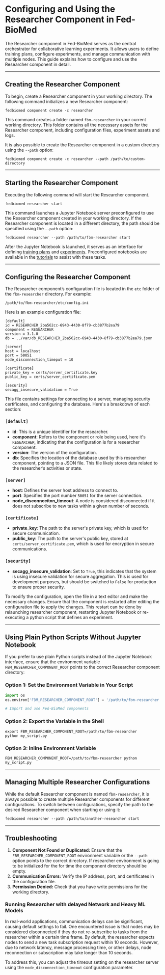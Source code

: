 
# Configuring and Using the Researcher Component in Fed-BioMed

The Researcher component in Fed-BioMed serves as the central orchestrator for collaborative learning experiments. It allows users to define training plans, configure experiments, and manage communication with multiple nodes. This guide explains how to configure and use the Researcher component in detail.

---

## Creating the Researcher Component

To begin, create a Researcher component in your working directory. The following command initializes a new Researcher component:

```shell
fedbiomed component create -c researcher
```

This command creates a folder named `fbm-researcher` in your current working directory. This folder contains all the necessary assets for the Researcher component, including configuration files, experiment assets and logs.

It is also possible to create the Researcher component in a custom directory using the `--path` option:

```shell
fedbiomed component create -c researcher --path /path/to/custom-directory
```

---

##  Starting the Researcher Component

Executing the following command will start the Researcher component.

```shell
fedbiomed researcher start
```

This command launches a Jupyter Notebook server preconfigured to use the Researcher component created in your working directory. If the Researcher component is located in a different directory, the path should be specified using the `--path` option:

```shell
fedbiomed researcher --path /path/to/fbm-researcher start
```

After the Jupyter Notebook is launched, it serves as an interface for defining [training plans](./training-plan.md) and [experiments](./experiment.md). Preconfigured notebooks are available in the [tutorials](../../tutorials/pytorch/index.md) to assist with these tasks.

---

## Configuring the Researcher Component

The Researcher component’s configuration file is located in the `etc` folder of the `fbm-researcher` directory. For example:

```
/path/to/fbm-researcher/etc/config.ini
```

Here is an example configuration file:
```
[default]
id = RESEARCHER_2ba562cc-6943-4430-8f79-cb3877b2ea79
component = RESEARCHER
version = 3.1.0
db = ../var/db_RESEARCHER_2ba562cc-6943-4430-8f79-cb3877b2ea79.json

[server]
host = localhost
port = 50051
node_disconnection_timeput = 10

[certificate]
private_key = certs/server_certificate.key
public_key = certs/server_certificate.pem

[security]
secagg_insecure_validation = True
```

This file contains settings for connecting to a server, managing security certificates, and configuring the database. Here's a breakdown of each section:

### `[default]`
- **id**: This is a unique identifier for the researcher.
- **component**: Refers to the component or role being used, here it's `RESEARCHER`, indicating that the configuration is for a researcher component.
- **version**: The version of the configuration.
- **db**: Specifies the location of the database used by this researcher component, pointing to a JSON file. This file likely stores data related to the researcher’s activities or state.

### `[server]`
- **host**: Defines the server host address to connect to.
- **port**: Specifies the port number `50051` for the server connection.
- **node_disconneciton_timeout**: A node is considered disconnected if it does not subscribe to new tasks within a given number of seconds.

### `[certificate]`
- **private_key**: The path to the server's private key, which is used for secure communication.
- **public_key**: The path to the server's public key, stored at `certs/server_certificate.pem`, which is used for encryption in secure communications.

### `[security]`
- **secagg_insecure_validation**: Set to `True`, this indicates that the system is using insecure validation for secure aggregation. This is used for development purposes, but should be switched to `False` for production to ensure proper security.

To modify the configuration, open the file in a text editor and make the necessary changes. Ensure that the component is restarted after editing the configuration file to apply the changes. This restart can be done by relaunching researcher component, restarting Jupyter Notebook or re-executing a python script that defines an experiment.


---


## Using Plain Python Scripts Without Jupyter Notebook

If you prefer to use plain Python scripts instead of the Jupyter Notebook interface, ensure that the environment variable `FBM_RESEARCHER_COMPONENT_ROOT` points to the correct Researcher component directory:

### Option 1: Set the Environment Variable in Your Script

```python
import os
os.environ['FBM_RESEARCHER_COMPONENT_ROOT'] = '/path/to/fbm-researcher'

# Import and use Fed-BioMed components
```

### Option 2: Export the Variable in the Shell

```shell
export FBM_RESEARCHER_COMPONENT_ROOT=/path/to/fbm-researcher
python my_script.py
```

### Option 3: Inline Environment Variable

```shell
FBM_RESEARCHER_COMPONENT_ROOT=/path/to/fbm-researcher python my_script.py
```

---

##  Managing Multiple Researcher Configurations

While the default Researcher component is named `fbm-researcher`, it is always possible to create multiple Researcher components for different configurations. To switch between configurations, specify the path to the desired Researcher component when starting or using it:

```shell
fedbiomed researcher --path /path/to/another-researcher start
```

---

## Troubleshooting

1. **Component Not Found or Duplicated:** Ensure that the `FBM_RESEARCHER_COMPONENT_ROOT` environment variable or the `--path` option points to the correct directory. If researcher environment is going to be initialized for the for time the component directory should be empty.
2. **Communication Errors:** Verify the IP address, port, and certificates in the configuration file.
3. **Permission Denied:** Check that you have write permissions for the working directory.


### Running Researcher with delayed Network and Heavy ML Models

In real-world applications, communication delays can be significant, causing default settings to fail. One encountered issue is that nodes may be considered disconnected if they do not re-subscribe to tasks from the researcher within a certain time frame. By default, the researcher expects nodes to send a new task subscription request within 10 seconds. However, due to network latency, message processing time, or other delays, node reconnection or subscription may take longer than 10 seconds.

To address this, you can adjust the timeout setting on the researcher server using the `node_disconnection_timeout` configuration parameter.


